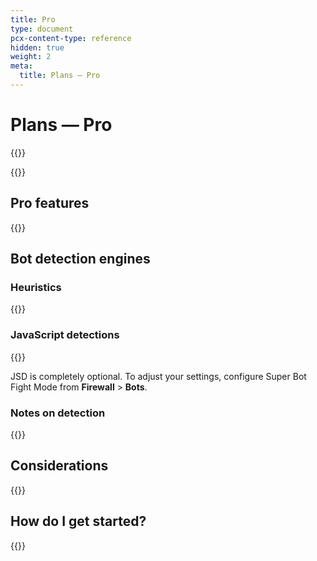 ```yaml
---
title: Pro
type: document
pcx-content-type: reference
hidden: true
weight: 2
meta:
  title: Plans — Pro
---
```


# Plans — Pro

{{<render file="_plan-intro.md">}}

{{<render file="_buttons-plan-pages.md">}}

## Pro features

{{<render file="_about-plan-pro.md">}}

## Bot detection engines

### Heuristics

{{<render file="_bots-heuristics.md">}}

### JavaScript detections

{{<render file="_bots-jsd.md">}}

JSD is completely optional. To adjust your settings, configure Super Bot Fight Mode from **Firewall** > **Bots**.

### Notes on detection

{{<render file="_bots-cookie.md">}}

## Considerations

{{<render file="_about-plan-considerations.md">}}

## How do I get started?

{{<render file="_plan-get-started.md">}}
